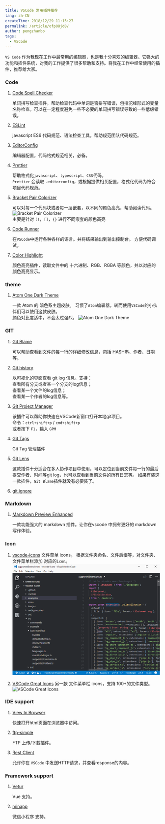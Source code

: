 ```yaml
---
title: VSCode 常用插件推荐
lang: zh-CN
createTime: 2018/12/29 11:15:27
permalink: /article/ofp08jd8/
author: pengzhanbo
tags: 
  - VSCode
---
```


`VS Code` 作为我现在工作中最常用的编辑器，也是我十分喜欢的编辑器。它强大的功能和插件系统，对我的工作提供了很多帮助和支持。将我在工作中经常使用的插件，推荐给大家。

<!-- more -->

### Code

1. [Code Spell Checker](https://github.com/Jason-Rev/vscode-spell-checker)

    单词拼写检查插件，帮助检查代码中单词是否拼写错误，包括驼峰形式的变量名称检查。可以在一定程度避免一些不必要的单词拼写错误导致的一些低级错误。

2. [ESLint](https://github.com/Microsoft/vscode-eslint)

    javascript ES6 代码规范、语法检查工具，帮助规范团队代码规范。

3. [EditorConfig](https://github.com/editorconfig/editorconfig-vscode)
    
    编辑器配置，代码格式规范相关，必备。

4. [Prettier](https://github.com/prettier/prettier-vscode)
    
    帮助格式化`javascript`、`typescript`、`CSS`代码。 <br />
    `Prettier` 会读取 `.editorconfig`，或根据提供相关配置，格式化代码为符合项目代码规范。

5. [Bracket Pair Colorizer](https://github.com/CoenraadS/BracketPair)

    可以对每一个代码块或者每一层嵌套，以不同的颜色高亮，帮助阅读代码。
    ![Bracket Pair Colorizer](https://github.com/CoenraadS/BracketPair/raw/develop/images/example.png) <br/>
    主要是针对 `()`，`[]`，`{}` 进行不同嵌套的颜色高亮

6. [Code Runner](https://github.com/formulahendry/vscode-code-runner)

    在`VSCode`中运行各种各样的语言。并将结果输出到输出控制台。
    方便代码调试。

7. [Color Highlight](https://github.com/sergiirocks/vscode-ext-color-highlight)

    颜色高亮插件，读取文件中的 十六进制、RGB、RGBA 等颜色，并以对应的颜色高亮显示。


### theme

1. [Atom One Dark Theme](https://github.com/akamud/vscode-theme-onedark)

    一款 Atom 的 暗色系主题皮肤。 习惯了`Atom`编辑器，转而使用`VSCode`的小伙伴们可以使用这款皮肤。<br/>
    颜色对比度适中，不会太过强烈。
    ![Atom One Dark Theme](https://raw.githubusercontent.com/akamud/vscode-theme-onedark/master/screenshots/preview.png)

### GIT

1. [Git Blame](https://marketplace.visualstudio.com/items?itemName=waderyan.gitblame)

    可以帮助查看到文件的每一行的详细修改信息，包括 HASH串、作者、日期等。

2. [Git history](https://marketplace.visualstudio.com/items?itemName=donjayamanne.githistory)

    以可视化的界面查看 git log 信息。支持：<br/>
    查看所有分支或者某一个分支的log信息；<br/>
    查看某一个文件的log信息；<br/>
    查看某一个作者的log信息等。<br/>

3. [Git Project Manager](https://github.com/felipecaputo/git-project-manager)
    
    该插件可以帮助你快速在VSCode新窗口打开本地git项目。<br />
    命令：`ctrl+shift+p` / `cmd+shift+p` <br/>
    或者按下 `F1`，输入 `GPM`

4. [Git Tags](https://github.com/leftstick/vscode-git-tags)

    Git Tag 管理插件

5. [Git Lens](https://gitlens.amod.io/)

    这款插件十分适合在多人协作项目中使用，可以定位到当前文件每一行的最后提交作者、时间等git log，也可以查看到当前文件的所有日志等。
    如果有装这一款插件，`Git Blame`插件就没有必要装了。


6. [git ignore](https://github.com/CodeZombieCH/vscode-gitignore)

### Markdown

1. [Markdown Preview Enhanced](https://shd101wyy.github.io/markdown-preview-enhanced)

    一款功能强大的 markdown 插件。让你在vscode 中拥有更好的 markdown 写作体验。

### Icon
1. [vscode-icons](https://github.com/vscode-icons/vscode-icons)
    文件菜单 icons。 根据文件夹命名、文件后缀等，对文件夹、文件菜单栏添加 对应的`icon`。
    ![vscode-icons](https://raw.githubusercontent.com/vscode-icons/vscode-icons/master/images/screenshot.gif)

2. [VSCode Great Icons](https://marketplace.visualstudio.com/items?itemName=emmanuelbeziat.vscode-great-icons)
    另一款 文件菜单栏 icons，支持 100+的文件类型。<br/>
    ![VSCode Great Icons](https://raw.githubusercontent.com/EmmanuelBeziat/vscode-great-icons/icons-test/icons.jpg)

### IDE support

1. [View In Browser](https://github.com/hellopao/view-in-browser)

    快速打开html页面在浏览器中访问。

2. [ftp-simple](https://github.com/humy2833/FTP-Simple)

    FTP 上传/下载插件。

3. [Rest Client](https://github.com/Huachao/vscode-restclient)

    允许你在 `VSCode` 中发送HTTP请求，并查看response的内容。

### Framework support

1. [Vetur](https://github.com/vuejs/vetur)

    Vue 支持。

2. [minapp](https://github.com/wx-minapp/minapp-vscode)

    微信小程序 支持。


